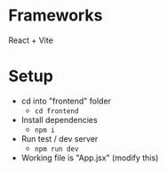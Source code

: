 # Frameworks
React + Vite

# Setup

* cd into "frontend" folder
  * `cd frontend`
* Install dependencies
  * `npm i`
* Run test / dev server
  * `npm run dev`
* Working file is "App.jsx" (modify this)